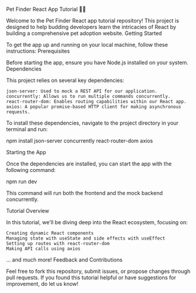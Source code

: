 Pet Finder React App Tutorial 🐶🐱

Welcome to the Pet Finder React app tutorial repository! This project is designed to help budding developers learn the intricacies of React by building a comprehensive pet adoption website.
Getting Started

To get the app up and running on your local machine, follow these instructions:
Prerequisites

Before starting the app, ensure you have Node.js installed on your system.
Dependencies

This project relies on several key dependencies:

    json-server: Used to mock a REST API for our application.
    concurrently: Allows us to run multiple commands concurrently.
    react-router-dom: Enables routing capabilities within our React app.
    axios: A popular promise-based HTTP client for making asynchronous requests.

To install these dependencies, navigate to the project directory in your terminal and run:

npm install json-server concurrently react-router-dom axios

Starting the App

Once the dependencies are installed, you can start the app with the following command:

npm run dev

This command will run both the frontend and the mock backend concurrently.

Tutorial Overview

In this tutorial, we'll be diving deep into the React ecosystem, focusing on:

    Creating dynamic React components
    Managing state with useState and side effects with useEffect
    Setting up routes with react-router-dom
    Making API calls using axios

... and much more!
Feedback and Contributions

Feel free to fork this repository, submit issues, or propose changes through pull requests. If you found this tutorial helpful or have suggestions for improvement, do let us know!